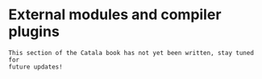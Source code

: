 # External modules and compiler plugins

<div id="tock" data-block_title="Summary"></div>
<div id="tocw"></div>


~~~admonish danger title="Work in progress"
This section of the Catala book has not yet been written, stay tuned for
future updates!
~~~
